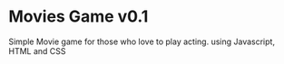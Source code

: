 # Movies Game v0.1

Simple Movie game for those who love to play acting. using Javascript, HTML and CSS
